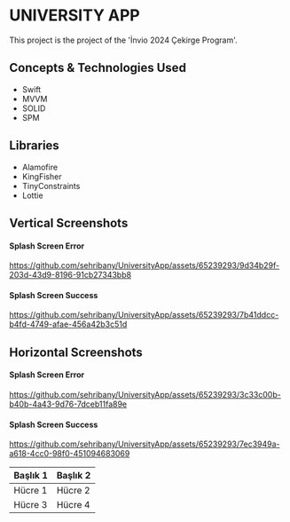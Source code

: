 # UNIVERSITY APP

This project is the project of the 'İnvio 2024 Çekirge Program'.

## Concepts & Technologies Used
- Swift
- MVVM
- SOLID
- SPM

## Libraries
- Alamofire
- KingFisher
- TinyConstraints
- Lottie

## Vertical Screenshots
#### Splash Screen Error
https://github.com/sehribany/UniversityApp/assets/65239293/9d34b29f-203d-43d9-8196-91cb27343bb8
#### Splash Screen Success
https://github.com/sehribany/UniversityApp/assets/65239293/7b41ddcc-b4fd-4749-afae-456a42b3c51d

## Horizontal Screenshots
#### Splash Screen Error
https://github.com/sehribany/UniversityApp/assets/65239293/3c33c00b-b40b-4a43-9d76-7dceb11fa89e
#### Splash Screen Success
https://github.com/sehribany/UniversityApp/assets/65239293/7ec3949a-a618-4cc0-98f0-451094683069


| Başlık 1 | Başlık 2 |
| - | - |
| Hücre 1 | Hücre 2 |
| Hücre 3 | Hücre 4 |
